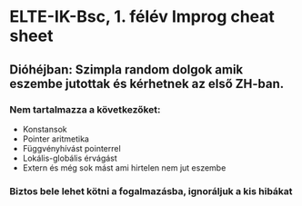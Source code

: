 # ELTE-IK-Bsc, 1. félév Improg cheat sheet
## Dióhéjban: Szimpla random dolgok amik eszembe jutottak és kérhetnek az első ZH-ban.
### Nem tartalmazza a következőket:
  - Konstansok
  - Pointer aritmetika
  - Függvényhívást pointerrel
  - Lokális-globális érvágást
  - Extern
  és még sok mást ami hirtelen nem jut eszembe

### Biztos bele lehet kötni a fogalmazásba, ignoráljuk a kis hibákat

